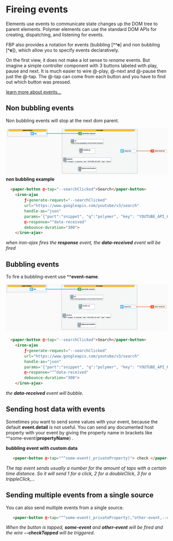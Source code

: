 # Fireing events

Elements use events to communicate state changes up the DOM tree to parent elements. 
Polymer elements can use the standard DOM APIs for creating, dispatching, and listening for events.

FBP also provides a notation for events (bubbling [**^^e**] and non bubbling [**^e**]), which allow you to specify events  declaratively.

On the first view, it does not make a lot sense to *rename* events. But imagine a simple controller component with 3 buttons labeled with play, pause and next. It is much easier to wire @-play, @-next and @-pause then just the @-tap. The @-tap can come from each button and you have to find out which button was pressed.   

[learn more about events...](https://www.polymer-project.org/2.0/docs/devguide/events)

## Non bubbling events
Non bubbling events will stop at the next dom parent.

![fire non bubbling event](/_page/images/nonBubbling.png)
**non bubbling example**
```html
  <paper-button @-tap="--searchClicked">Search</paper-button>
    <iron-ajax
        ƒ-generate-request="--searchClicked"
        url="https://www.googleapis.com/youtube/v3/search"
        handle-as="json"
        params='{"part":"snippet", "q":"polymer", "key": "YOUTUBE_API_KEY", "type": "video"}'
        @-response="^data-received"
        debounce-duration="300">            
    </iron-ajax>
```
*when iron-ajax fires the* ***response*** *event, the* ***data-received*** *event will be fired*

    
    
## Bubbling events
To fire a bubbling-event use **^^event-name**.

![fire non bubbling event](/_page/images/bubblingEvent.png)
```html
  <paper-button @-tap="--searchClicked">Search</paper-button>
    <iron-ajax
        ƒ-generate-request="--searchClicked"
        url="https://www.googleapis.com/youtube/v3/search"
        handle-as="json"
        params='{"part":"snippet", "q":"polymer", "key": "YOUTUBE_API_KEY", "type": "video"}'
        @-response="^^data-received"
        debounce-duration="300">            
    </iron-ajax>
```
*the* ***data-received*** *event will bubble.* 

## Sending host data with events
Sometimes you want to send some values with your event, because the default **event.detail** is not useful. You can send any documented host property with your event by giving the property name in brackets like  ^^some-event(**propertyName**) .

**bubbling event with custom data**
```html 
   <paper-button @-tap="^^some-event(_privateProperty)"> check </paper-button> 
```
*The tap event sends usually a number for the amount of taps with a certain time distance. So it will send 1 for a click, 2 for a doubleClick, 3 for a trippleClick,...*


## Sending multiple events from a single source
You can also send multiple events from a single source. 
```html 
   <paper-button @-tap="^^some-event(_privateProperty),^other-event,--chekTapped"> check </paper-button> 
```
*When the button is tapped,* ***some-event*** *and* ***other-event*** *will be fired and the wire* ***--checkTapped*** *will be triggered.* 
